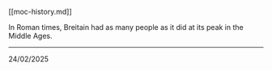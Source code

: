 [[moc-history.md]]

In Roman times, Breitain had as many people as it did at its peak in the Middle Ages.

---

24/02/2025
